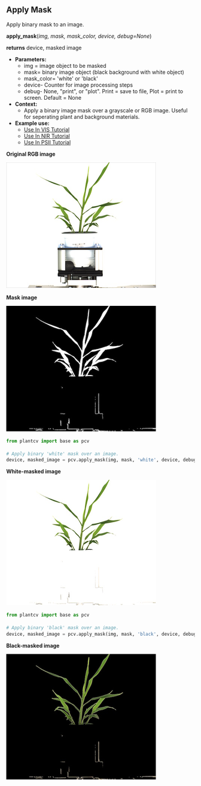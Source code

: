 ## Apply Mask

Apply binary mask to an image.

**apply_mask**(*img, mask, mask_color, device, debug=None*)

**returns** device, masked image

- **Parameters:**
    - img = image object to be masked
    - mask= binary image object (black background with white object)
    - mask_color= 'white' or 'black'
    - device- Counter for image processing steps
    - debug- None, "print", or "plot". Print = save to file, Plot = print to screen. Default = None
- **Context:**
    - Apply a binary image mask over a grayscale or RGB image. Useful for seperating plant and background materials.
- **Example use:**
    - [Use In VIS Tutorial](vis_tutorial.md)
    - [Use In NIR Tutorial](nir_tutorial.md)
    - [Use In PSII Tutorial](psII_tutorial.md)

**Original RGB image**

![Screenshot](img/documentation_images/apply_mask/original_image.jpg)

**Mask image**

![Screenshot](img/documentation_images/apply_mask/mask.jpg)

```python
from plantcv import base as pcv

# Apply binary 'white' mask over an image. 
device, masked_image = pcv.apply_mask(img, mask, 'white', device, debug="print")
```

**White-masked image**

![Screenshot](img/documentation_images/apply_mask/white_masked_image.jpg)

```python
from plantcv import base as pcv

# Apply binary 'black' mask over an image.
device, masked_image = pcv.apply_mask(img, mask, 'black', device, debug="print")
```
  
**Black-masked image**

![Screenshot](img/documentation_images/apply_mask/black_masked_image.jpg)
